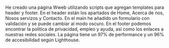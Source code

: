 He creado una página Wweb utilizando scripts que agregan templates para header y footer. En el header están los apartados de Home, Acerca de nos, Nosos servizos y Contacto.
En el main he añadido un formulario con validación y se puede cambiar al modo oscuro.
En el footer podemos encontrar la política de privacidad, empleo y ayuda, así como los enlaces a nuestras redes sociales.
La página tiene un 97% de performance y un 96% de accesibilidad según Lighthouse.
